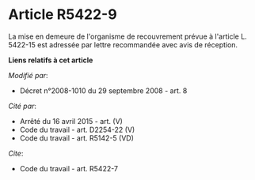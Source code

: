 # Article R5422-9

La mise en demeure de l'organisme de recouvrement prévue à l'article L. 5422-15 est adressée par lettre recommandée avec avis
de réception.

**Liens relatifs à cet article**

_Modifié par_:

  - Décret n°2008-1010 du 29 septembre 2008 - art. 8

_Cité par_:

  - Arrêté du 16 avril 2015 - art. (V)
  - Code du travail - art. D2254-22 (V)
  - Code du travail - art. R5142-5 (VD)

_Cite_:

  - Code du travail - art. R5422-7
